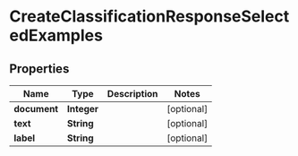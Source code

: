 # CreateClassificationResponseSelectedExamples

## Properties
Name | Type | Description | Notes
------------ | ------------- | ------------- | -------------
**document** | **Integer** |  |  [optional]
**text** | **String** |  |  [optional]
**label** | **String** |  |  [optional]
